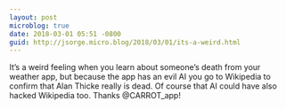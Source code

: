 ```yaml
---
layout: post
microblog: true
date: 2018-03-01 05:51 -0800
guid: http://jsorge.micro.blog/2018/03/01/its-a-weird.html
---
```

It’s a weird feeling when you learn about someone’s death from your weather app, but because the app has an evil AI you go to Wikipedia to confirm that Alan Thicke really is dead. Of course that AI could have also hacked Wikipedia too. Thanks @CARROT_app!
